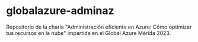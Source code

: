 # globalazure-adminaz
Repositorio de la charla "Administración eficiente en Azure: Cómo optimizar tus recursos en la nube" impartida en el Global Azure Mérida 2023.
